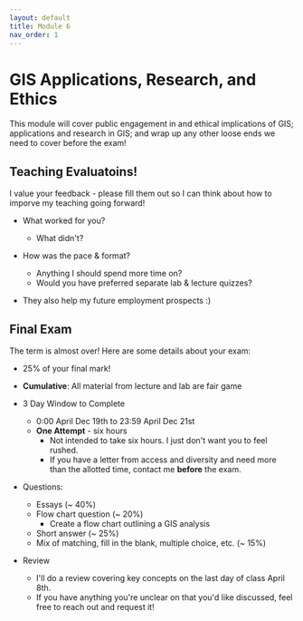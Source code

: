 ```yaml
---
layout: default
title: Module 6
nav_order: 1
---
```


#  	GIS Applications, Research, and Ethics    

This module will cover public engagement in and ethical implications of GIS; applications and research in GIS; and wrap up any other loose ends we need to cover before the exam!

## Teaching Evaluatoins!

I value your feedback - please fill them out so I can think about how to imporve my teaching going forward!

* What worked for you?
	* What didn't?
* How was the pace & format?
	* Anything I should spend more time on?
	* Would you have preferred separate lab & lecture quizzes?

* They also help my future employment prospects :)


## Final Exam

The term is almost over!  Here are some details about your exam:

* 25% of your final mark!

* **Cumulative**: All material from lecture and lab are fair game

* 3 Day Window to Complete
	* 0:00 April Dec 19th to 23:59 April Dec 21st
	* **One Attempt** - six hours
		* Not intended to take six hours.  I just don't want you to feel rushed.
		* If you have a letter from access and diversity and need more than the allotted time, contact me **before** the exam.

* Questions:
	* Essays (~ 40%)
	* Flow chart question (~ 20%)
		* Create a flow chart outlining a GIS analysis
	* Short answer (~ 25%)
	* Mix of matching, fill in the blank, multiple choice, etc. (~ 15%)

* Review
	* I'll do a review covering key concepts on the last day of class April 8th.
	* If you have anything you're unclear on that you'd like discussed, feel free to reach out and request it!
